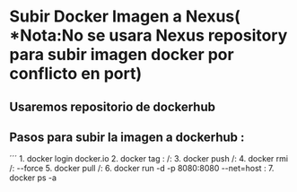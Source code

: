 # Subir Docker Imagen a Nexus( *Nota:No se usara Nexus repository para subir imagen docker por conflicto en port)


## Usaremos repositorio de dockerhub
## Pasos para subir la imagen a dockerhub :

´´´	1. docker login docker.io
	2. docker tag <name-imagen>:<tag> <name-repository>/<name-imagen>:<tag>
	3. docker push <name-repository>/<name-imagen>:<tag>
	4. docker rmi  <name-repository>/<name-imagen>:<tag> --force
	5. docker pull <name-repository>/<name-imagen>:<tag>
	6. docker run  -d -p 8080:8080 --net=host <name-imagen>:<tag>
	7. docker ps -a
